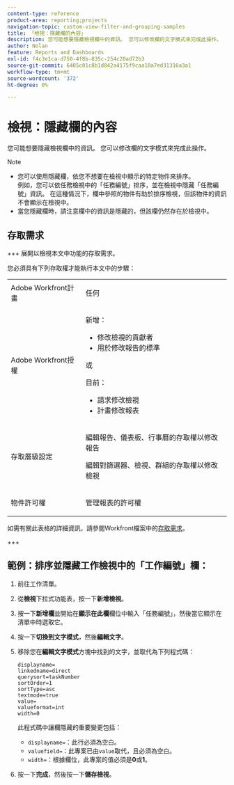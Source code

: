 ```yaml
---
content-type: reference
product-area: reporting;projects
navigation-topic: custom-view-filter-and-grouping-samples
title: 「檢視：隱藏欄的內容」
description: 您可能想要隱藏檢視欄中的資訊。 您可以修改欄的文字模式來完成此操作。
author: Nolan
feature: Reports and Dashboards
exl-id: f4c3e1ca-d750-4f8b-835c-254c20ad72b3
source-git-commit: 6405c01c8b1d842a4175f9caa18a7ed31316a3a1
workflow-type: tm+mt
source-wordcount: '372'
ht-degree: 0%

---
```


# 檢視：隱藏欄的內容

<!--Audited: 11/2024-->

您可能想要隱藏檢視欄中的資訊。 您可以修改欄的文字模式來完成此操作。

>[!NOTE]
>
>* 您可以使用隱藏欄，依您不想要在檢視中顯示的特定物件來排序。\
>  例如，您可以依任務檢視中的「任務編號」排序，並在檢視中隱藏「任務編號」資訊。 在這種情況下，欄中參照的物件有助於排序檢視，但該物件的資訊不會顯示在檢視中。
>* 當您隱藏欄時，請注意欄中的資訊是隱藏的，但該欄仍然存在於檢視中。
>

## 存取需求

+++ 展開以檢視本文中功能的存取需求。

您必須具有下列存取權才能執行本文中的步驟：

<table style="table-layout:auto"> 
 <col> 
 <col> 
 <tbody> 
  <tr> 
   <td role="rowheader">Adobe Workfront計畫</td> 
   <td> <p>任何</p> </td> 
  </tr> 
  <tr> 
   <td role="rowheader">Adobe Workfront授權</td> 
   <td> <p>新增：<ul><li>修改檢視的貢獻者</li><li>用於修改報告的標準</li></ul></p><p>或</p>目前：<ul><li>請求修改檢視</li><li>計畫修改報表</li></ul></p> </td> 
  </tr> 
  <tr> 
   <td role="rowheader">存取層級設定</td> 
   <td> <p>編輯報告、儀表板、行事曆的存取權以修改報告</p> <p>編輯對篩選器、檢視、群組的存取權以修改檢視</p> </td> 
  </tr>  
  <tr> 
   <td role="rowheader">物件許可權</td> 
   <td> <p>管理報表的許可權</p> </td> 
  </tr> 
 </tbody> 
</table>

如需有關此表格的詳細資訊，請參閱Workfront檔案中的[存取需求](/help/quicksilver/administration-and-setup/add-users/access-levels-and-object-permissions/access-level-requirements-in-documentation.md)。

+++

## 範例：排序並隱藏工作檢視中的「工作編號」欄：

1. 前往工作清單。
1. 從&#x200B;**檢視**&#x200B;下拉式功能表，按一下&#x200B;**新增檢視**。

1. 按一下&#x200B;**新增欄**&#x200B;並開始在&#x200B;**顯示在此欄**&#x200B;欄位中輸入「任務編號」，然後當它顯示在清單中時選取它。

1. 按一下&#x200B;**切換到文字模式**，然後&#x200B;**編輯文字**。
1. 移除您在&#x200B;**編輯文字模式**&#x200B;方塊中找到的文字，並取代為下列程式碼：

   ```
   displayname=
   linkedname=direct
   querysort=taskNumber
   sortOrder=1
   sortType=asc
   textmode=true
   value=
   valueformat=int
   width=0
   ```

   此程式碼中讓欄隱藏的重要變更包括：

   * `displayname=`：此行必須為空白。
   * `valuefield=`：此專案已由`value`取代，且必須為空白。
   * `width=`：根據欄位，此專案的值必須是&#x200B;**0**&#x200B;或&#x200B;**1**。

1. 按一下&#x200B;**完成**，然後按一下&#x200B;**儲存檢視**。
